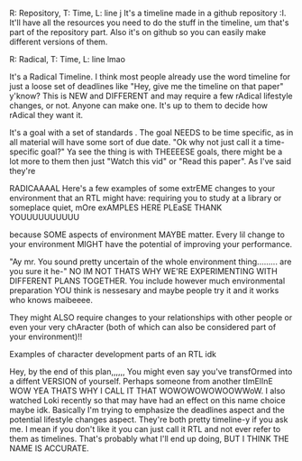 R: Repository, T: Time, L: line j
It's a timeline made in a github repository :I. It'll have all the resources you need to do the stuff in the timeline, um that's part of the repository part. Also it's on github so you can easily make different versions of them.

R: Radical, T: Time, L: line lmao

It's a Radical Timeline. I think most people already use the word timeline for just a loose set of deadlines like "Hey, give me the timeline on that paper" y'know? This is NEW and DIFFERENT and may require a few rAdical lifestyle changes, or not. Anyone can make one. It's up to them to decide how rAdical they want it.

It's a goal with a set of standards . The goal NEEDS to be time specific, as in all material will have some sort of due date. "Ok why not just call it a time-specific goal?" Ya see the thing is with THEEEESE goals, there might be a lot more to them then just "Watch this vid" or "Read this paper". As I've said they're

RADICAAAAL
Here's a few examples of some extrEME changes to your environment that an RTL might have: requiring you to study at a library or someplace quiet, mOre exAMPLES HERE PLEaSE THANK YOUUUUUUUUUU

because SOME aspects of environment MAYBE matter. Every lil change to your environment MIGHT have the potential of improving your performance.

"Ay mr. You sound pretty uncertain of the whole environment thing......... are you sure it he-"
NO IM NOT THATS WHY WE'RE EXPERIMENTING WITH DIFFERENT PLANS TOGETHER. You include however much environmental preparation YOU think is nessesary and maybe people try it and it works who knows maibeeee.

They might ALSO require changes to your relationships with other people or even your very chAracter (both of which can also be considered part of your environment)!!

Examples of character development parts of an RTL idk

Hey, by the end of this plan,,,,,, You might even say you've transfOrmed into a diffent VERSION of yourself. Perhaps someone from another tImElInE WOW YEA THATS WHY I CALL IT THAT WOWOWOWOWOOWWoW. I also watched Loki recently so that may have had an effect on this name choice maybe idk. Basically I'm trying to emphasize the deadlines aspect and the potential lifestyle changes aspect. They're both pretty timeline-y if you ask me. I mean if you don't like it you can just call it RTL and not ever refer to them as timelines. That's probably what I'll end up doing, BUT I THINK THE NAME IS ACCURATE.
